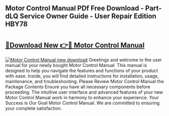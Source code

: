 ## Motor Control Manual PDf Free Download - Part-dLQ Service Owner Guide - User Repair Edition HBY78

# <h2><a href="http://bc46295.oget.top/?id=Motor+Control+Manual">🔗Download New 👉🔴 Motor Control Manual</a></h2>

[![Motor Control Manual new download](https://i.imgur.com/5g1atiW.png)](http://bc46295.oget.top/?id=Motor+Control+Manual)
Greetings and welcome to the user manual for your newly bought Motor Control Manual. This manual is designed to help you navigate the features and functions of your product with ease. Inside, you will find detailed instructions for installation, usage, maintenance, and troubleshooting. Please Review Motor Control Manual the Package Contents Ensure you have all necessary components before proceeding. The intuitive user interface and advanced features of your new Motor Control Manual work in harmony to enhance your experience. Your Success is Our Goal Motor Control Manual. We are committed to ensuring your complete satisfaction.
